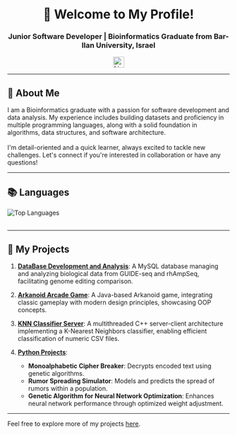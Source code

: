 <h1 align="center">👋 Welcome to My Profile!</h1>
<h3 align="center">Junior Software Developer | Bioinformatics Graduate from Bar-Ilan University, Israel</h3>

<div align="center">
  <a href="https://www.linkedin.com/in/reut-lev-55509b250/" target="_blank">
    <img src="https://img.shields.io/static/v1?message=LinkedIn&logo=linkedin&label=myprofile&color=0077B5&logoColor=white&labelColor=&style=for-the-badge" height="25" alt="LinkedIn logo" />
  </a>
</div>

---

<h2 align="left">🌟 About Me</h2>
<p align="left">
  I am a Bioinformatics graduate with a passion for software development and data analysis. My experience includes building datasets and proficiency in multiple programming languages, along with a solid foundation in algorithms, data structures, and software architecture.  
  <br><br>
  I'm detail-oriented and a quick learner, always excited to tackle new challenges. Let's connect if you're interested in collaboration or have any questions!
</p>

---

<h2 align="left">📚 Languages</h2>
<div align="left">
  <img src="https://github-readme-stats.vercel.app/api/top-langs/?username=reutlev98&layout=compact&hide=html,css&hide_progress=true&bg_color=0d1117&title_color=ff69b4&text_color=ffffff&icon_color=79ff97&border_color=ffffff&hide_title=true&hide_border=true" alt="Top Languages">


</div>

<br>

---

<h2 align="left">🚀 My Projects</h2>

1. **[DataBase Development and Analysis](https://github.com/reutlev98/CRISPR-Database-Development-Analysis-Project.git)**: A MySQL database managing and analyzing biological data from GUIDE-seq and rhAmpSeq, facilitating genome editing comparison.

2. **[Arkanoid Arcade Game](https://github.com/reutlev98/Arkanoid-Game.git)**: A Java-based Arkanoid game, integrating classic gameplay with modern design principles, showcasing OOP concepts.

3. **[KNN Classifier Server](https://github.com/reutlev98/KNN-Classifier-Server.git)**: A multithreaded C++ server-client architecture implementing a K-Nearest Neighbors classifier, enabling efficient classification of numeric CSV files.

4. **[Python Projects](https://github.com/reutlev98?tab=repositories)**:  
   - **Monoalphabetic Cipher Breaker**: Decrypts encoded text using genetic algorithms.  
   - **Rumor Spreading Simulator**: Models and predicts the spread of rumors within a population.  
   - **Genetic Algorithm for Neural Network Optimization**: Enhances neural network performance through optimized weight adjustment.

---

Feel free to explore more of my projects [here](https://github.com/reutlev98?tab=repositories).
